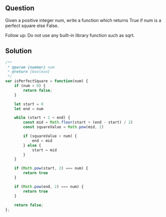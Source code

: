 ## Question

Given a positive integer num, write a function which returns True if num is a perfect square else False.

Follow up: Do not use any built-in library function such as sqrt.

## Solution
```javascript
/**
 * @param {number} num
 * @return {boolean}
 */
var isPerfectSquare = function(num) {
    if (num < 0) {
        return false;
    }

    let start = 0
    let end = num

    while (start + 1 < end) {
        const mid = Math.floor(start + (end - start) / 2)
        const squareValue = Math.pow(mid, 2)

        if (squareValue > num) {
            end = mid
        } else {
            start = mid
        }
    }

    if (Math.pow(start, 2) === num) {
        return true
    }

    if (Math.pow(end, 2) === num) {
        return true
    }
    
    return false;
};
```